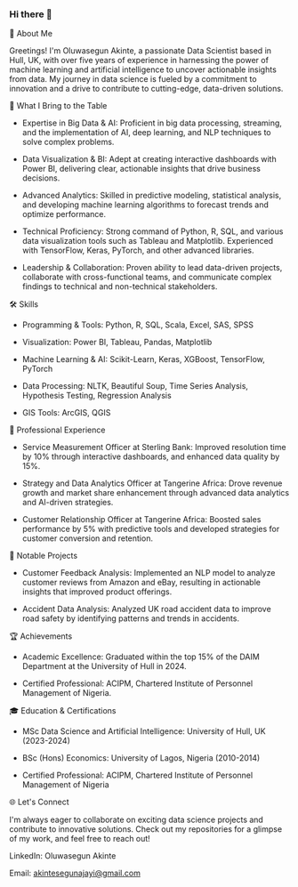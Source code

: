 ### Hi there 👋

🚀 About Me

Greetings! I'm Oluwasegun Akinte, a passionate Data Scientist based in Hull, UK, with over five years of experience in harnessing the power of machine learning and artificial intelligence to uncover actionable insights from data. My journey in data science is fueled by a commitment to innovation and a drive to contribute to cutting-edge, data-driven solutions.


🎯 What I Bring to the Table

- Expertise in Big Data & AI: Proficient in big data processing, streaming, and the implementation of AI, deep learning, and NLP techniques to solve complex problems.

- Data Visualization & BI: Adept at creating interactive dashboards with Power BI, delivering clear, actionable insights that drive business decisions.

- Advanced Analytics: Skilled in predictive modeling, statistical analysis, and developing machine learning algorithms to forecast trends and optimize performance.

- Technical Proficiency: Strong command of Python, R, SQL, and various data visualization tools such as Tableau and Matplotlib. Experienced with TensorFlow, Keras, PyTorch, and other 
advanced libraries.

- Leadership & Collaboration: Proven ability to lead data-driven projects, collaborate with cross-functional teams, and communicate complex findings to technical and non-technical 
stakeholders.

🛠️ Skills

- Programming & Tools: Python, R, SQL, Scala, Excel, SAS, SPSS

- Visualization: Power BI, Tableau, Pandas, Matplotlib

- Machine Learning & AI: Scikit-Learn, Keras, XGBoost, TensorFlow, PyTorch

- Data Processing: NLTK, Beautiful Soup, Time Series Analysis, Hypothesis Testing, Regression Analysis

- GIS Tools: ArcGIS, QGIS

💼 Professional Experience

- Service Measurement Officer at Sterling Bank: Improved resolution time by 10% through interactive dashboards, and enhanced data quality by 15%.

- Strategy and Data Analytics Officer at Tangerine Africa: Drove revenue growth and market share enhancement through advanced data analytics and AI-driven strategies.

- Customer Relationship Officer at Tangerine Africa: Boosted sales performance by 5% with predictive tools and developed strategies for customer conversion and retention.

🌟 Notable Projects

- Customer Feedback Analysis: Implemented an NLP model to analyze customer reviews from Amazon and eBay, resulting in actionable insights that improved product offerings.

- Accident Data Analysis: Analyzed UK road accident data to improve road safety by identifying patterns and trends in accidents.

🏆 Achievements

- Academic Excellence: Graduated within the top 15% of the DAIM Department at the University of Hull in 2024.

- Certified Professional: ACIPM, Chartered Institute of Personnel Management of Nigeria.

🎓 Education & Certifications

- MSc Data Science and Artificial Intelligence: University of Hull, UK (2023-2024)

- BSc (Hons) Economics: University of Lagos, Nigeria (2010-2014)

- Certified Professional: ACIPM, Chartered Institute of Personnel Management of Nigeria

🌐 Let's Connect

I'm always eager to collaborate on exciting data science projects and contribute to innovative solutions. Check out my repositories for a glimpse of my work, and feel free to reach out!


LinkedIn: Oluwasegun Akinte

Email: akintesegunajayi@gmail.com

